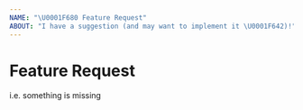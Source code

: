 ```yaml
---
NAME: "\U0001F680 Feature Request"
ABOUT: "I have a suggestion (and may want to implement it \U0001F642)!"
---
```


# Feature Request

i.e. something is missing
